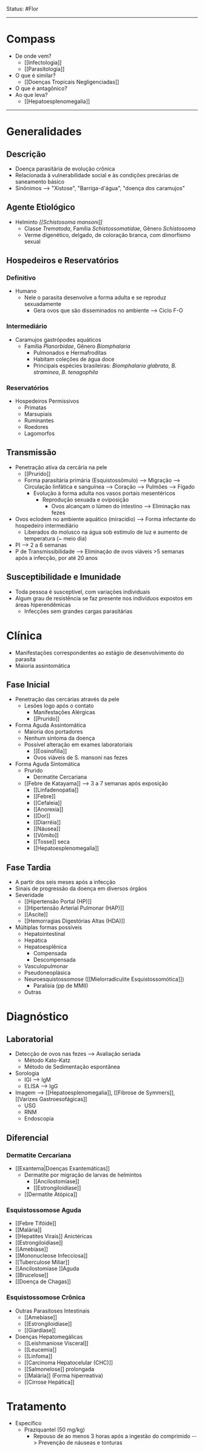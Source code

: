 Status: #Flor 

---
# Compass
- De onde vem?
	- [[Infectologia]]
	- [[Parasitologia]]
- O que é similar?
	- [[Doenças Tropicais Negligenciadas]]
- O que é antagônico?
- Ao que leva?
	- [[Hepatoesplenomegalia]]

----
# Generalidades
## Descrição
- Doença parasitária de evolução crônica
- Relacionada à vulnerabilidade social e às condições precárias de saneamento básico
- Sinônimos --> "Xistose", "Barriga-d'água", "doença dos caramujos"
## Agente Etiológico
- Helminto _[[Schistosoma mansoni]]_
	- Classe _Trematoda_, Família _Schistossomatidae_, Gênero _Schistosoma_
	- Verme digenético, delgado, de coloração branca, com dimorfismo sexual
## Hospedeiros e Reservatórios
### Definitivo
- Humano
	- Nele o parasita desenvolve a forma adulta e se reproduz sexuadamente
		- Gera ovos que são disseminados no ambiente --> Ciclo F-O
### Intermediário
- Caramujos gastrópodes aquáticos
	- Família _Planorbidae_, Gênero _Biomphalaria_
		- Pulmonados e Hermafroditas
		- Habitam coleções de água doce
		- Principais espécies brasileiras: _Biomphalaria glabrata_, _B. straminea_, _B. tenagophila_
### Reservatórios
- Hospedeiros Permissivos
	- Primatas
	- Marsupiais
	- Ruminantes
	- Roedores
	- Lagomorfos
## Transmissão
- Penetração ativa da cercária na pele
	- [[Prurido]]
	- Forma parasitária primária (Esquistossômulo) --> Migração --> Circulação linfática e sanguínea --> Coração --> Pulmões --> Fígado
		- Evolução à forma adulta nos vasos portais mesentéricos
			- Reprodução sexuada e oviposição
				- Ovos alcançam o lúmen do intestino --> Eliminação nas fezes
- Ovos eclodem no ambiente aquático (miracídio) --> Forma infectante do hospedeiro intermediário
	- Liberados do molusco na água sob estímulo de luz e aumento de temperatura (~ meio dia)
- PI --> 2 a 6 semanas
- P de Transmissibilidade --> Eliminação de ovos viáveis >5 semanas após a infecção, por até 20 anos
## Susceptibilidade e Imunidade
- Toda pessoa é susceptível, com variações individuais
- Algum grau de resistência se faz presente nos indivíduos expostos em áreas hiperendêmicas
	- Infecções sem grandes cargas parasitárias
# Clínica
- Manifestações correspondentes ao estágio de desenvolvimento do parasita
- Maioria assintomática
## Fase Inicial
- Penetração das cercárias através da pele
	- Lesões logo após o contato
		- Manifestações Alérgicas
		- [[Prurido]]
- Forma Aguda Assintomática
	- Maioria dos portadores
	- Nenhum sintoma da doença
	- Possível alteração em exames laboratoriais
		- [[Eosinofilia]]
		- Ovos viáveis de S. mansoni nas fezes
- Forma Aguda Sintomática
	- Prurido
		- Dermatite Cercariana
	- [[Febre de Katayama]] --> 3 a 7 semanas após exposição
		- [[Linfadenopatia]]
		- [[Febre]]
		- [[Cefaleia]]
		- [[Anorexia]]
		- [[Dor]]
		- [[Diarréia]]
		- [[Náusea]]
		- [[Vômito]]
		- [[Tosse]] seca
		- [[Hepatoesplenomegalia]]
## Fase Tardia
- A partir dos seis meses após a infecção
- Sinais de progressão da doença em diversos órgãos
- Severidade
	- [[Hipertensão Portal (HP)]]
	- [[Hipertensão Arterial Pulmonar (HAP)]]
	- [[Ascite]]
	- [[Hemorragias Digestórias Altas (HDA)]]
- Múltiplas formas possíveis
	- Hepatointestinal
	- Hepática
	- Hepatoesplênica
		- Compensada
		- Descompensada
	- Vasculopulmonar
	- Pseudoneoplásica
	- Neuroesquistossomose ([[Mielorradiculite Esquistossomótica]])
		- Paralisia (pp de MMII)
	- Outras
# Diagnóstico
## Laboratorial
- Detecção de ovos nas fezes  --> Avaliação seriada 
	- Método Kato-Katz
	- Método de Sedimentação espontânea
- Sorologia
	- IGI --> IgM
	- ELISA --> IgG
- Imagem --> [[Hepatoesplenomegalia]], [[Fibrose de Symmers]], [[Varizes Gastroesofágicas]]
	- USG
	- RNM
	- Endoscopia
## Diferencial
### Dermatite Cercariana
- [[Exantema|Doenças Exantemáticas]]
	- Dermatite por migração de larvas de helmintos
		- [[Ancilostomíase]]
		- [[Estrongiloidíase]]
	- [[Dermatite Atópica]]
### Esquistossomose Aguda
- [[Febre Tifóide]]
- [[Malária]]
- [[Hepatites Virais]] Anictéricas
- [[Estrongiloidíase]]
- [[Amebíase]]
- [[Mononucleose Infecciosa]]
- [[Tuberculose Miliar]]
- [[Ancilostomíase ]]Aguda
- [[Brucelose]]
- [[Doença de Chagas]]
### Esquistossomose Crônica
- Outras Parasitoses Intestinais
	- [[Amebíase]]
	- [[Estrongiloidíase]]
	- [[Giardíase]]
- Doenças Hepatomegálicas
	- [[Leishmaniose Visceral]]
	- [[Leucemia]]
	- [[Linfoma]]
	- [[Carcinoma Hepatocelular (CHC)]]
	- [[Salmonelose]] prolongada
	- [[Malária]] (Forma hiperreativa)
	- [[Cirrose Hepática]]
# Tratamento
- Específico
	- Praziquantel (50 mg/kg)
		- Repouso de ao menos 3 horas após a ingestão do comprimido --> Prevenção de náuseas e tonturas